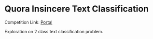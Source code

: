 # Quora Insincere Text Classification

Competition Link: [Portal](https://www.kaggle.com/c/quora-insincere-questions-classification)

Exploration on 2 class text classification problem.
